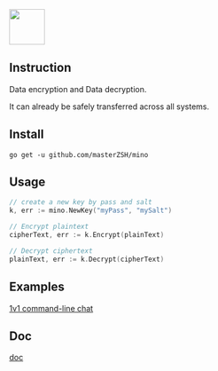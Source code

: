 <image width="64" height="64" src="./images/icon.png" />


## Instruction

Data encryption and Data decryption.

It can already be safely transferred across all systems.

## Install

```
go get -u github.com/masterZSH/mino
```

## Usage

```go
// create a new key by pass and salt
k, err := mino.NewKey("myPass", "mySalt")

// Encrypt plaintext
cipherText, err := k.Encrypt(plainText)

// Decrypt ciphertext
plainText, err := k.Decrypt(cipherText)

```

## Examples

<a href="./examples/chat/README.md">1v1 command-line chat</a>


## Doc
[doc](https://godoc.org/github.com/masterZSH/mino)

